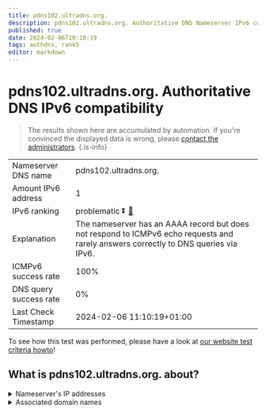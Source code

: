 ```yaml
---
title: pdns102.ultradns.org.
description: pdns102.ultradns.org. Authoritative DNS Nameserver IPv6 compatibility
published: true
date: 2024-02-06T10:10:19
tags: authdns, rank5
editor: markdown
---
```


# pdns102.ultradns.org. Authoritative DNS IPv6 compatibility

> The results shown here are accumulated by automation. If you're convinced the displayed data is wrong, please [contact the administrators](/howto/chat). 
{.is-info}




|   |   |
| - | - |
| Nameserver DNS name | pdns102.ultradns.org.
| Amount IPv6 address | 1
| IPv6 ranking | problematic :arrow_double_down: [🔗](/howto/ranking) |
| Explanation | The nameserver has an AAAA record but does not respond to ICMPv6 echo requests and rarely answers correctly to DNS queries via IPv6. |
| ICMPv6 success rate | 100%|
| DNS query success rate | 0% |
| Last Check Timestamp | 2024-02-06 11:10:19+01:00 |

To see how this test was performed, please have a look at [our website test criteria howto](/howto/testcriteria/authdns)!


## What is pdns102.ultradns.org. about?




<details>
<summary>Nameserver's IP addresses</summary>

2001:502:4612::8a

</details>



<details>
<summary>Associated domain names</summary>

www.toyota.com

</details>
